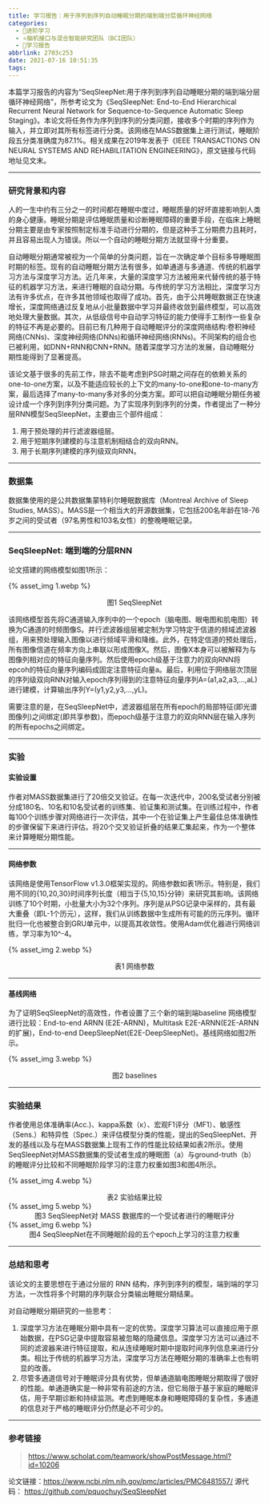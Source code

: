 ```yaml
---
title: 学习报告：用于序列到序列自动睡眠分期的端到端分层循环神经网络
categories:
  - 🌙进阶学习
  - ⭐脑机接口与混合智能研究团队（BCI团队）
  - 💫学习报告
abbrlink: 2703c253
date: 2021-07-16 10:51:35
tags:
---
```


本篇学习报告的内容为“SeqSleepNet:用于序列到序列自动睡眠分期的端到端分层循环神经网络”，所参考论文为《SeqSleepNet: End-to-End Hierarchical Recurrent Neural Network for Sequence-to-Sequence Automatic Sleep Staging》。本论文将任务作为序列到序列的分类问题，接收多个时期的序列作为输入，并立即对其所有标签进行分类。该网络在MASS数据集上进行测试，睡眠阶段五分类准确度为87.1%。相关成果在2019年发表于《IEEE TRANSACTIONS ON NEURAL SYSTEMS AND REHABILITATION ENGINEERING》，原文链接与代码地址见文末。

<!--more-->

***

### 研究背景和内容

人的一生中约有三分之一的时间都在睡眠中度过，睡眠质量的好坏直接影响到人类的身心健康。睡眠分期是评估睡眠质量和诊断睡眠障碍的重要手段，在临床上睡眠分期主要是由专家按照制定标准手动进行分期的，但是这种手工分期费力且耗时，并且容易出现人为错误。所以一个自动的睡眠分期方法就显得十分重要。

自动睡眠分期通常被视为一个简单的分类问题，旨在一次确定单个目标多导睡眠图时期的标签。现有的自动睡眠分期方法有很多，如单通道与多通道、传统的机器学习方法与深度学习方法。近几年来，大量的深度学习方法被用来代替传统的基于特征的机器学习方法，来进行睡眠的自动分期。与传统的学习方法相比，深度学习方法有许多优点，在许多其他领域也取得了成功。首先，由于公共睡眠数据正在快速增长，深度网络通过反复地从小批量数据中学习并最终收敛到最终模型，可以高效地处理大量数据。其次，从低级信号中自动学习特征的能力使得手工制作一些复杂的特征不再是必要的。目前已有几种用于自动睡眠评分的深度网络结构:卷积神经网络(CNNs)、深度神经网络(DNNs)和循环神经网络(RNNs)。不同架构的组合也已被利用，如DNN+RNN和CNN+RNN。随着深度学习方法的发展，自动睡眠分期性能得到了显著提高。

该论文基于很多的先前工作，除去不能考虑到PSG时期之间存在的依赖关系的one-to-one方案，以及不能适应较长的上下文的many-to-one和one-to-many方案，最后选择了many-to-many多对多的分类方案。即可以把自动睡眠分期任务被设计成一个序列到序列分类问题。为了实现序列到序列的分类，作者提出了一种分层RNN模型SeqSleepNet，主要由三个部件组成：
1. 用于预处理的并行滤波器组层。
2. 用于短期序列建模的与注意机制相结合的双向RNN。
3. 用于长期序列建模的序列级双向RNN。

***

### 数据集

数据集使用的是公共数据集蒙特利尔睡眠数据库（Montreal Archive of Sleep Studies, MASS）。MASS是一个相当大的开源数据集，它包括200名年龄在18-76岁之间的受试者（97名男性和103名女性）的整晚睡眠记录。

***

### SeqSleepNet: 端到端的分层RNN

论文搭建的网络模型如图1所示：

{% asset_img 1.webp %}
<div align='center'>图1 SeqSleepNet</div>

该网络模型首先将C通道输入序列中的一个epoch（脑电图、眼电图和肌电图）转换为C通道的时频图像S。并行滤波器组层被定制为学习特定于信道的频域滤波器组，用来预处理输入图像以进行频域平滑和降维。此外，在特定信道的预处理后，所有图像信道在频率方向上串联以形成图像X。然后，图像X本身可以被解释为与图像列相对应的特征向量序列。然后使用epoch级基于注意力的双向RNN将epcoh的特征向量序列编码成固定注意特征向量a。最后，利用位于网络层次顶层的序列级双向RNN对输入epoch序列得到的注意特征向量序列A=(a1,a2,a3,...,aL)进行建模，计算输出序列Y=(y1,y2,y3,...,yL)。

需要注意的是，在SeqSleepNet中，滤波器组层在所有epoch的局部特征(即光谱图像列)之间绑定(即共享参数)，而epoch级基于注意力的双向RNN层在输入序列的所有epochs之间绑定。

***

### 实验

#### 实验设置

作者对MASS数据集进行了20倍交叉验证。在每一次迭代中，200名受试者分别被分成180名、10名和10名受试者的训练集、验证集和测试集。在训练过程中，作者每100个训练步骤对网络进行一次评估，其中一个在验证集上产生最佳总体准确性的步骤保留下来进行评估。将20个交叉验证折叠的结果汇集起来，作为一个整体来计算睡眠分期性能。

***

#### 网络参数

该网络是使用TensorFlow v1.3.0框架实现的。网络参数如表1所示。特别是，我们用不同的{10,20,30}时间序列长度（相当于{5,10,15}分钟）来研究其影响。该网络训练了10个时期，小批量大小为32个序列。序列是从PSG记录中采样的，具有最大重叠（即L-1个历元），这样，我们从训练数据中生成所有可能的历元序列。循环批归一化也被整合到GRU单元中，以提高其收敛性。使用Adam优化器进行网络训练，学习率为10^-4。

{% asset_img 2.webp %}
<div align='center'>表1 网络参数</div>

***

#### 基线网络

为了证明SeqSleepNet的高效性，作者设置了三个新的端到端baseline 网络模型进行比较：End-to-end ARNN (E2E-ARNN)，Multitask E2E-ARNN(E2E-ARNN 的扩展)，End-to-end DeepSleepNet(E2E-DeepSleepNet)。基线网络如图2所示。

{% asset_img 3.webp %}
<div align='center'>图2 baselines</div>

***

### 实验结果

作者使用总体准确率(Acc.)、kappa系数（κ）、宏观F1评分（MF1）、敏感性（Sens.）和特异性（Spec.）来评估模型分类的性能，提出的SeqSleepNet、开发的基线以及与在MASS数据集上现有工作的性能比较结果如表2所示。使用SeqSleepNet对MASS数据集的受试者生成的睡眠图（a）与ground-truth（b）的睡眠评分比较和不同睡眠阶段学习的注意力权重如图3和图4所示。

{% asset_img 4.webp %}
<div align='center'>表2 实验结果比较</div>
{% asset_img 5.webp %}
<div align='center'>图3 SeqSleepNet对 MASS 数据库的一个受试者进行的睡眠评分</div>
{% asset_img 6.webp %}
<div align='center'>图4 SeqSleepNet在不同睡眠阶段的五个epoch上学习的注意力权重</div>

***

### 总结和思考

该论文的主要思想在于通过分层的 RNN 结构，序列到序列的模型，端到端的学习方法，一次性将多个时期的序列联合分类输出睡眠分期结果。

对自动睡眠分期研究的一些思考：
1. 深度学习方法在睡眠分期中具有一定的优势。深度学习算法可以直接应用于原始数据，在PSG记录中提取容易被忽略的隐藏信息。深度学习方法可以通过不同的滤波器来进行特征提取，和从连续睡眠时期中提取时间序列信息来进行分类。相比于传统的机器学习方法，深度学习方法在睡眠分期的准确率上也有明显的改善。
2. 尽管多通道信号对于睡眠评分具有优势，但单通道脑电图睡眠分期取得了很好的性能。单通道确实是一种非常有前途的方法，但它局限于基于家庭的睡眠评估，用于早期诊断和持续监测。考虑到睡眠本身和睡眠障碍的复杂性，多通道的信息对于严格的睡眠评分仍然是必不可少的。

*** 

### 参考链接

> <https://www.scholat.com/teamwork/showPostMessage.html?id=10206>

论文链接：<https://www.ncbi.nlm.nih.gov/pmc/articles/PMC6481557/>
源代码： <https://github.com/pquochuy/SeqSleepNet>
